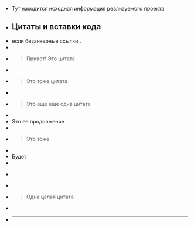 - Тут находится исходная информация реализуемого проекта
+ ## Цитаты и вставки кода
+ если безанкерные ссылки..
+
+ > Привет! Это цитата
+
+ > Это тоже цитата
+
+ > Это еще еще одна цитата
+
+ Это ее продолжение
+
+ > Это тоже
+
+ Будет
+
+ >
+
+ > Одна целая цитата
+
+ ---
